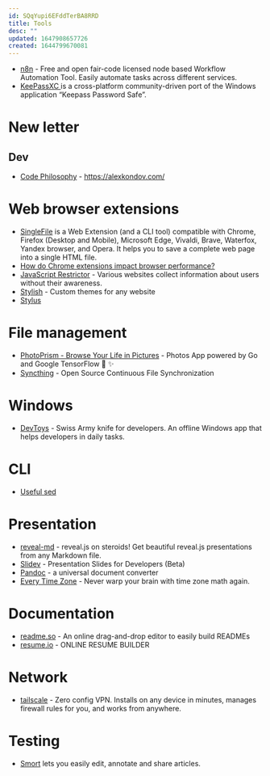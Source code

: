 ```yaml
---
id: SQqYupi6EFddTerBA8RRD
title: Tools
desc: ""
updated: 1647908657726
created: 1644799670081
---
```


- [n8n](https://github.com/n8n-io/n8n) - Free and open fair-code licensed node based Workflow Automation Tool. Easily automate tasks across different services.
- [KeePassXC ](https://github.com/keepassxreboot/keepassxc) is a cross-platform community-driven port of the Windows application “Keepass Password Safe”.

# New letter

## Dev

- [Code Philosophy](https://www.codephilosophy.co/) - https://alexkondov.com/

# Web browser extensions

- [SingleFile](https://github.com/gildas-lormeau/SingleFile) is a Web Extension (and a CLI tool) compatible with Chrome, Firefox (Desktop and Mobile), Microsoft Edge, Vivaldi, Brave, Waterfox, Yandex browser, and Opera. It helps you to save a complete web page into a single HTML file.
- [How do Chrome extensions impact browser performance?](https://www.debugbear.com/blog/chrome-extension-performance-2021)
- [JavaScript Restrictor](https://polcak.github.io/jsrestrictor/) - Various websites collect information about users without their awareness.
- [Stylish](https://chrome.google.com/webstore/detail/stylish-custom-themes-for/fjnbnpbmkenffdnngjfgmeleoegfcffe?hl=en) - Custom themes for any website
- [Stylus](https://chrome.google.com/webstore/detail/stylus/clngdbkpkpeebahjckkjfobafhncgmne?hl=en)

# File management

- [PhotoPrism - Browse Your Life in Pictures](https://github.com/photoprism/photoprism) - Photos App powered by Go and Google TensorFlow 🌈 ✨
- [Syncthing](https://github.com/syncthing/syncthing) - Open Source Continuous File Synchronization

# Windows

- [DevToys](https://github.com/veler/DevToys) - Swiss Army knife for developers. An offline Windows app that helps developers in daily tasks.

# CLI

- [Useful sed](https://github.com/adrianscheff/useful-sed)

# Presentation

- [reveal-md](https://github.com/webpro/reveal-md) - reveal.js on steroids! Get beautiful reveal.js presentations from any Markdown file.
- [Slidev](https://github.com/slidevjs/slidev) - Presentation Slides for Developers (Beta)
- [Pandoc](https://pandoc.org/) - a universal document converter
- [Every Time Zone](https://everytimezone.com/s/9d95c4da) - Never warp your brain with time zone math again.

# Documentation

- [readme.so](https://github.com/octokatherine/readme.so) - An online drag-and-drop editor to easily build READMEs
- [resume.io](https://resume.io/) - ONLINE RESUME BUILDER

# Network

- [tailscale](https://tailscale.com/) - Zero config VPN. Installs on any device in minutes, manages firewall rules for you, and works from anywhere.

# Testing

- [Smort](https://www.smort.io/) lets you easily edit, annotate and share articles.
